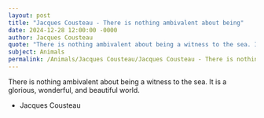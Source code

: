 ```yaml
---
layout: post
title: "Jacques Cousteau - There is nothing ambivalent about being"
date: 2024-12-28 12:00:00 -0000
author: Jacques Cousteau
quote: "There is nothing ambivalent about being a witness to the sea. It is a glorious, wonderful, and beautiful world."
subject: Animals
permalink: /Animals/Jacques Cousteau/Jacques Cousteau - There is nothing ambivalent about being
---
```


There is nothing ambivalent about being a witness to the sea. It is a glorious, wonderful, and beautiful world.

- Jacques Cousteau
